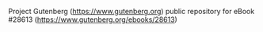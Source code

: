 Project Gutenberg (https://www.gutenberg.org) public repository for eBook #28613 (https://www.gutenberg.org/ebooks/28613)
